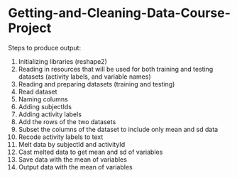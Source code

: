 Getting-and-Cleaning-Data-Course-Project
========================================

Steps to produce output:

1. Initializing libraries (reshape2)
2. Reading in resources that will be used for both training and testing datasets (activity labels, and variable names)
3. Reading and preparing datasets (training and testing)
 1. Read dataset
 2. Naming columns
 3. Adding subjectIds
 4. Adding activity labels
4. Add the rows of the two datasets
5. Subset the columns of the dataset to include only mean and sd data
5. Recode activity labels to text
6. Melt data by subjectId and activityId
7. Cast melted data to get mean and sd of variables
8. Save data with the mean of variables
9. Output data with the mean of variables
